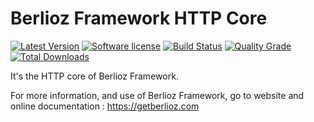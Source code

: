 # Berlioz Framework HTTP Core

[![Latest Version](https://img.shields.io/packagist/v/berlioz/http-core.svg?style=flat-square)](https://github.com/BerliozFramework/HttpCore/releases)
[![Software license](https://img.shields.io/github/license/BerliozFramework/HttpCore.svg?style=flat-square)](https://github.com/BerliozFramework/HttpCore/blob/1.x/LICENSE)
[![Build Status](https://img.shields.io/github/actions/workflow/status/BerliozFramework/HttpCore/tests.yml?branch=1.x&style=flat-square)](https://github.com/BerliozFramework/HttpCore/actions/workflows/tests.yml?query=branch%3A1.x)
[![Quality Grade](https://img.shields.io/codacy/grade/b39e32a002ad4d49a9df824ab1fcd326/1.x.svg?style=flat-square)](https://www.codacy.com/gh/BerliozFramework/HttpCore)
[![Total Downloads](https://img.shields.io/packagist/dt/berlioz/http-core.svg?style=flat-square)](https://packagist.org/packages/berlioz/http-core)

It's the HTTP core of Berlioz Framework.

For more information, and use of Berlioz Framework, go to website and online documentation :
https://getberlioz.com

